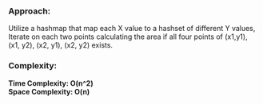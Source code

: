 ### Approach:
Utilize a hashmap that map each X value to a hashset of different Y values, Iterate on each two points calculating the area if all four points of (x1,y1), (x1, y2), (x2, y1), (x2, y2) exists.
​
### Complexity:
**Time Complexity: O(n^2)**\
**Space Complexity: O(n)**